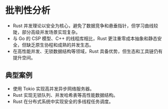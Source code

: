 # 批判性分析

- Rust 并发理论以安全为核心，避免了数据竞争和悬垂指针，但学习曲线较陡，部分高级并发场景实现复杂。
- 与 Go 的 CSP 模型、C++ 的线程库相比，Rust 更注重零成本抽象和静态安全，但缺乏原生协程和成熟的并发生态。
- 在高性能并发、无锁数据结构等领域，Rust 具备优势，但生态和工具链仍有提升空间。

## 典型案例

- 使用 Tokio 实现高并发异步网络服务器。
- Rust 实现无锁队列、并发哈希表等高性能数据结构。
- Rust 在分布式系统中实现安全的多线程任务调度。
